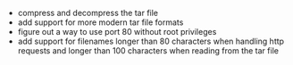 - compress and decompress the tar file
 - add support for more modern tar file formats
 - figure out a way to use port 80 without root privileges
 - add support for filenames longer than 80 characters when handling http requests and longer than 100 characters when reading from the tar file
